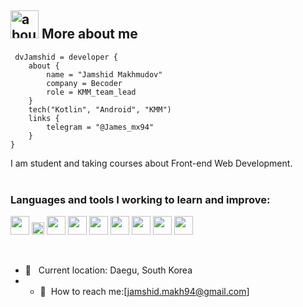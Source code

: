 <!-- ![Kostya Tskhovrebov Banner](https://raw.github.com/terrakok/terrakok/master/github.png) -->

## <img width="45" alt="about" src="https://raw.github.com/terrakok/terrakok/master/about.png"> More about me
```Jamshidbek
 dvJamshid = developer {
    about {
        name = "Jamshid Makhmudov"
        company = Becoder
        role = KMM_team_lead
    }
    tech("Kotlin", "Android", "KMM")
    links {
        telegram = "@James_mx94"
    }
}
```



I am student and taking courses about Front-end Web Development. <br/>
<br />

### Languages and tools I working to learn and improve:

<code><img src="https://www.freepnglogos.com/uploads/html5-logo-png/html5-logo-html-logo-10.png" width="30px"></code>
<code><img src="https://batflat.org/themes/default/img/css-logo.png" width="20px"></code>
<code><img src="https://sass-lang.com/assets/img/styleguide/white-e44bed0d.png" width="30px"></code>
<code><img src="https://brandslogos.com/wp-content/uploads/images/large/javascript-logo-black-and-white.png" width="30px"></code>
<code><img src="https://cdn.freebiesupply.com/logos/large/2x/react-1-logo-black-and-white.png" width="30px"></code>
<code><img src="https://cdn.freebiesupply.com/logos/large/2x/redux-logo-black-and-white.png" width="30px"></code>
<code><img src="https://cdn.freebiesupply.com/logos/large/2x/material-ui-logo-black-and-white.png" width="30px"></code>
<code><img src="https://ui-lib.com/blog/wp-content/uploads/2021/12/nextjs-boilerplate-logo.png" width="30px"></code>
<code><img src="https://cdn.freebiesupply.com/logos/large/2x/graphql-logo-black-and-white.png" width="30px"></code>

<br />

- 📍 &nbsp; Current location: Daegu, South Korea
- - 📨&nbsp; How to reach me:[jamshid.makh94@gmail.com]
